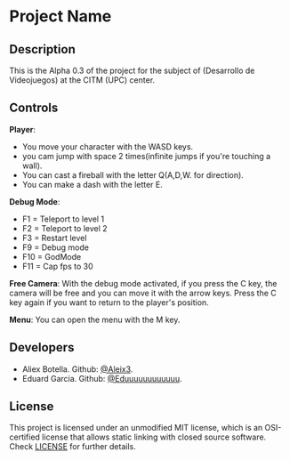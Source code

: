 # Project Name

## Description

This is the Alpha 0.3 of the project for the subject of (Desarrollo de Videojuegos) at the CITM (UPC) center.

## Controls

**Player**:
- You move your character with the WASD keys.
- you cam jump with space 2 times(infinite jumps if you're touching a wall).
- You can cast a fireball with the letter Q(A,D,W. for direction).
- You can make a dash with the letter E.

**Debug Mode**: 
- F1 = Teleport to level 1
- F2 = Teleport to level 2
- F3 = Restart level
- F9 = Debug mode
- F10 = GodMode
- F11 = Cap fps to 30

**Free Camera**: With the debug mode activated, if you press the C key, the camera will be free and you can move it with the arrow keys. Press the C key again if you want to return to the player's position.

**Menu**: You can open the menu with the M key.

## Developers

- Aliex Botella. Github: [@Aleix3](https://github.com/Aleix3).
- Eduard Garcia. Github: [@Eduuuuuuuuuuuu](https://github.com/Eduuuuuuuuuuuu).

## License

This project is licensed under an unmodified MIT license, which is an OSI-certified license that allows static linking with closed source software. Check [LICENSE](LICENSE) for further details.
